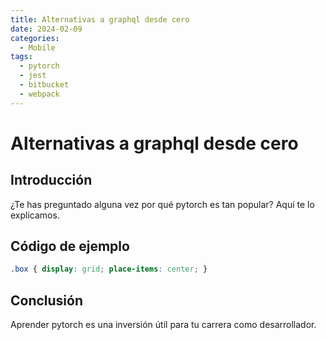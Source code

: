 ```yaml
---
title: Alternativas a graphql desde cero
date: 2024-02-09
categories:
  - Mobile
tags:
  - pytorch
  - jest
  - bitbucket
  - webpack
---
```


# Alternativas a graphql desde cero

## Introducción

¿Te has preguntado alguna vez por qué pytorch es tan popular? Aquí te lo explicamos.

## Código de ejemplo

```css
.box { display: grid; place-items: center; }
```

## Conclusión

Aprender pytorch es una inversión útil para tu carrera como desarrollador.